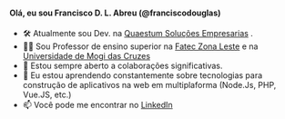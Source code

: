 <h4><b> Olá, eu sou Francisco D. L. Abreu (@franciscodouglas) </b> </h4>

- 🛠️ Atualmente sou Dev. na <a href="http://www.quaestum.com.br/">Quaestum Soluções Empresarias</a> .
- 👨‍🏫 Sou Professor de ensino superior na <a href="http://www.fateczl.edu.br/">Fatec Zona Leste</a>  e na <a href="https://www.umc.br/">Universidade de Mogi das Cruzes</a> 
- 👯 Estou sempre aberto a colaborações significativas.
- 🌱 Eu estou aprendendo constantemente sobre tecnologias para construção de aplicativos na web em multiplaforma (Node.Js, PHP, Vue.JS, etc.) 
- 📫 Você pode me encontrar no <a href="https://www.linkedin.com/in/franciscodougllas/">LinkedIn</a> 


<!---
franciscodouglas/franciscodouglas is a ✨ special ✨ repository because its `README.md` (this file) appears on your GitHub profile.
You can click the Preview link to take a look at your changes.
--->
